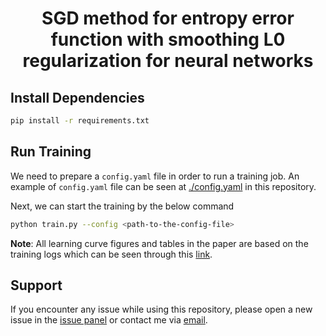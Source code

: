 <h1 align="center"><b>SGD method for entropy error function with smoothing L0 regularization for neural networks</b></h1>


## Install Dependencies

```bash
pip install -r requirements.txt
```

## Run Training
We need to prepare a `config.yaml` file in order to run a training job. An example of `config.yaml` file can be seen at [./config.yaml](./config.yaml) in this repository.

Next, we can start the training by the below command
```bash
python train.py --config <path-to-the-config-file>
```

**Note**: All learning curve figures and tables in the paper are based on the training logs which can be seen through this [link](https://drive.google.com/file/d/1dfHEQHUZASXTRFIzcgf4Gqtav4M_u-Yg).

## Support
If you encounter any issue while using this repository, please open a new issue in the [issue panel](https://github.com/santapo/EEGML0/issues) or contact me via [email](mailto:trtuann34@gmail.com).